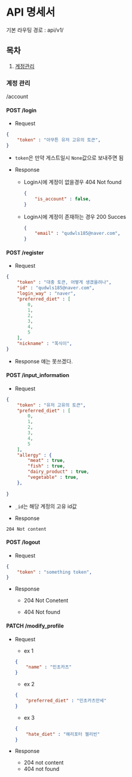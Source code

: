# API 명세서

기본 라우팅 경로 : api/v1/

## 목차
1. [계정관리](#계정-관리)

### 계정 관리
/account
#### POST /login
- Request
```json
{
    "token" : "아무튼 유저 고유의 토큰",
}
```
- `token`은 만약 게스트일시 `None`값으로 보내주면 됨


- Response
    - Login시에 계정이 없을경우
        404 Not found   
        ```json
        {
            "is_account" : false,
        }
        ```
    - Login시에 계정이 존재하는 경우
        200 Succes
        ```json
        {
            "email" : "qudwls185@naver.com",
        }
        ```



#### POST /register
- Request
```json
{
    "token" : "대충 토큰, 어떻게 생겼을려나",
    "id" : "qudwls185@naver.com",
    "login_way" : "naver",
    "preferred_diet" : [
        0,
        1,
        2,
        3,
        4,
        5
    ],
    "nickname" : "똑식이",
}
```

- Response
얘는 못쓰겠다.


#### POST /input_information
- Request
```json
{
    "token" : "유저 고유의 토큰",
    "preferred_diet" : [
        0,
        1,
        2,
        3,
        4,
        5
    ],
    "allergy" : {
        "meat" : true,
        "fish" : true,
        "dairy_product" : true,
        "vegetable" : true,
    },
    
}
```
- `_id`는 해당 계정의 고유 id값

- Response
```header
204 Not content
```

#### POST /logout
- Request
```json
{
    "token" : "something token",
}
```

- Response
    - 204 Not Conetent
    
    - 404 Not found


#### PATCH /modify_profile
- Request
    - ex 1
    ```json
    {
        "name" : "민초카츠"
    }
    ```
    - ex 2
    ```json
    {
        "preferred_diet" : "민초카츠만세"
    }
    ```
    - ex 3
    ```json
    {
        "hate_diet" : "해리포터 젤리빈"
    }
    ```

- Response
    - 204 not content
    - 404 not found
